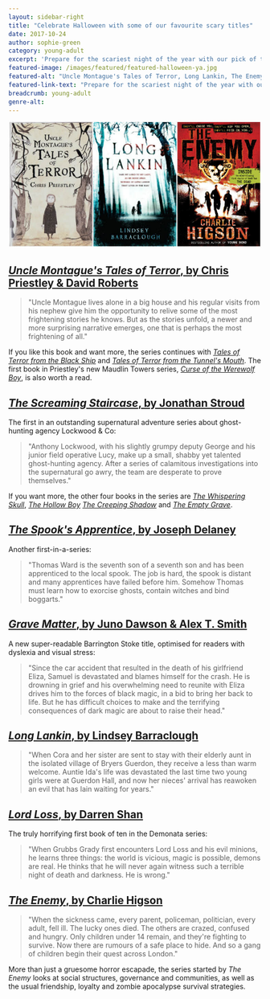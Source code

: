 ```yaml
---
layout: sidebar-right
title: "Celebrate Halloween with some of our favourite scary titles"
date: 2017-10-24
author: sophie-green
category: young-adult
excerpt: 'Prepare for the scariest night of the year with our pick of the most thrilling supernatural titles.'
featured-image: /images/featured/featured-halloween-ya.jpg
featured-alt: "Uncle Montague's Tales of Terror, Long Lankin, The Enemy"
featured-link-text: "Prepare for the scariest night of the year with our pick of the most thrilling supernatural titles."
breadcrumb: young-adult
genre-alt:
---
```


![Uncle Montague's Tales of Terror, Long Lankin, The Enemy](/images/featured/featured-halloween-ya.jpg)

## [<cite>Uncle Montague's Tales of Terror</cite>, by Chris Priestley & David Roberts](https://suffolk.spydus.co.uk/cgi-bin/spydus.exe/ENQ/OPAC/BIBENQ?BRN=456580)

> "Uncle Montague lives alone in a big house and his regular visits from his nephew give him the opportunity to relive some of the most frightening stories he knows. But as the stories unfold, a newer and more surprising narrative emerges, one that is perhaps the most frightening of all."

If you like this book and want more, the series continues with [<cite>Tales of Terror from the Black Ship</cite>](https://suffolk.spydus.co.uk/cgi-bin/spydus.exe/ENQ/OPAC/BIBENQ?BRN=2037912) and [<cite>Tales of Terror from the Tunnel's Mouth</cite>](https://suffolk.spydus.co.uk/cgi-bin/spydus.exe/ENQ/OPAC/BIBENQ?BRN=2037911). The first book in Priestley's new Maudlin Towers series, [<cite>Curse of the Werewolf Boy</cite>](https://suffolk.spydus.co.uk/cgi-bin/spydus.exe/ENQ/OPAC/BIBENQ?BRN=2258711), is also worth a read.

## [<cite>The Screaming Staircase</cite>, by Jonathan Stroud](https://suffolk.spydus.co.uk/cgi-bin/spydus.exe/ENQ/OPAC/BIBENQ?BRN=1614754)

The first in an outstanding supernatural adventure series about ghost-hunting agency Lockwood & Co:

> "Anthony Lockwood, with his slightly grumpy deputy George and his junior field operative Lucy, make up a small, shabby yet talented ghost-hunting agency. After a series of calamitous investigations into the supernatural go awry, the team are desperate to prove themselves."

If you want more, the other four books in the series are [<cite>The Whispering Skull</cite>](https://suffolk.spydus.co.uk/cgi-bin/spydus.exe/ENQ/OPAC/BIBENQ?BRN=1641891), [<cite>The Hollow Boy</cite>](https://suffolk.spydus.co.uk/cgi-bin/spydus.exe/ENQ/OPAC/BIBENQ?BRN=1818975) [<cite>The Creeping Shadow</cite>](https://suffolk.spydus.co.uk/cgi-bin/spydus.exe/ENQ/OPAC/BIBENQ?BRN=2014847) and [<cite>The Empty Grave</cite>](https://suffolk.spydus.co.uk/cgi-bin/spydus.exe/ENQ/OPAC/BIBENQ?BRN=2196162).

## [<cite>The Spook's Apprentice</cite>, by Joseph Delaney](https://suffolk.spydus.co.uk/cgi-bin/spydus.exe/ENQ/OPAC/BIBENQ?BRN=1506200)

Another first-in-a-series:

> "Thomas Ward is the seventh son of a seventh son and has been apprenticed to the local spook. The job is hard, the spook is distant and many apprentices have failed before him. Somehow Thomas must learn how to exorcise ghosts, contain witches and bind boggarts."

## [<cite>Grave Matter</cite>, by Juno Dawson & Alex T. Smith](https://suffolk.spydus.co.uk/cgi-bin/spydus.exe/ENQ/OPAC/BIBENQ?BRN=2246920)

A new super-readable Barrington Stoke title, optimised for readers with dyslexia and visual stress:

> "Since the car accident that resulted in the death of his girlfriend Eliza, Samuel is devastated and blames himself for the crash. He is drowning in grief and his overwhelming need to reunite with Eliza drives him to the forces of black magic, in a bid to bring her back to life. But he has difficult choices to make and the terrifying consequences of dark magic are about to raise their head."

## [<cite>Long Lankin</cite>, by Lindsey Barraclough](https://suffolk.spydus.co.uk/cgi-bin/spydus.exe/ENQ/OPAC/BIBENQ?BRN=105229)

> "When Cora and her sister are sent to stay with their elderly aunt in the isolated village of Bryers Guerdon, they receive a less than warm welcome. Auntie Ida's life was devastated the last time two young girls were at Guerdon Hall, and now her nieces' arrival has reawoken an evil that has lain waiting for years."

## [<cite>Lord Loss</cite>, by Darren Shan](https://suffolk.spydus.co.uk/cgi-bin/spydus.exe/ENQ/OPAC/BIBENQ?BRN=71361)

The truly horrifying first book of ten in the Demonata series:

> "When Grubbs Grady first encounters Lord Loss and his evil minions, he learns three things: the world is vicious, magic is possible, demons are real. He thinks that he will never again witness such a terrible night of death and darkness. He is wrong."

## [<cite>The Enemy</cite>, by Charlie Higson](https://suffolk.spydus.co.uk/cgi-bin/spydus.exe/ENQ/OPAC/BIBENQ?BRN=62883)

> "When the sickness came, every parent, policeman, politician, every adult, fell ill. The lucky ones died. The others are crazed, confused and hungry. Only children under 14 remain, and they're fighting to survive. Now there are rumours of a safe place to hide. And so a gang of children begin their quest across London."

More than just a gruesome horror escapade, the series started by <cite>The Enemy</cite> looks at social structures, governance and communities, as well as the usual friendship, loyalty and zombie apocalypse survival strategies.
